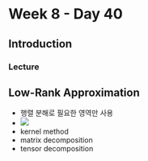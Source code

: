 # Week 8 - Day 40

## Introduction
### Lecture


## Low-Rank Approximation
- 행렬 분해로 필요한 영역만 사용
- <img src="https://render.githubusercontent.com/render/math?math=A=PDP^{-1}=PDP^{T}">
- kernel method
- matrix decomposition
- tensor decomposition

